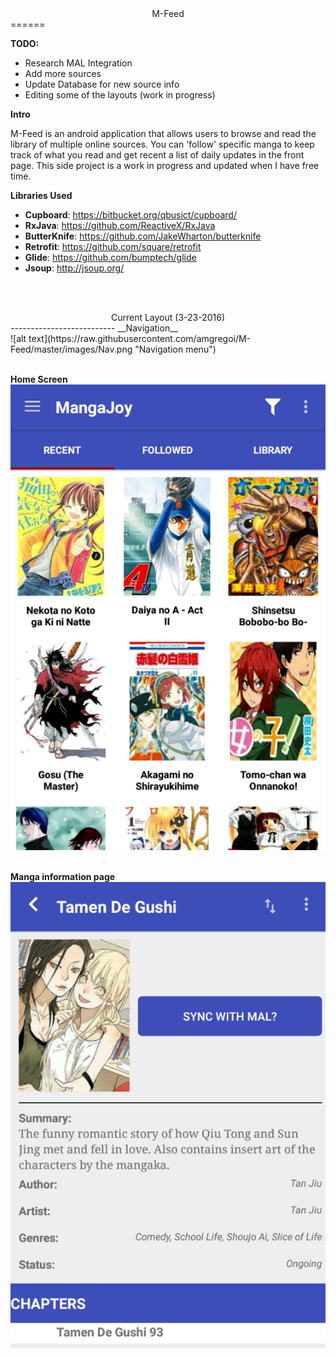 <center>M-Feed</center>
        ======

__TODO:__
* Research MAL Integration
* Add more sources
* Update Database for new source info
* Editing some of the layouts (work in progress)

__Intro__

   M-Feed is an android application that allows users to browse and read the library of multiple online sources.  You can 'follow' specific manga to keep track of what you read and get recent a list of daily updates in the front page. This side project is a work in progress and updated when I have free time.

__Libraries Used__
- **Cupboard**: https://bitbucket.org/qbusict/cupboard/
- **RxJava**: https://github.com/ReactiveX/RxJava
- **ButterKnife**: https://github.com/JakeWharton/butterknife
- **Retrofit**: https://github.com/square/retrofit
- **Glide**: https://github.com/bumptech/glide
- **Jsoup**: http://jsoup.org/

<br><br>
<center>Current Layout (3-23-2016)</center>
--------------------------
__Navigation__
<br>
![alt text](https://raw.githubusercontent.com/amgregoi/M-Feed/master/images/Nav.png "Navigation menu")
<br><br>

__Home Screen__
<br>
![alt text](https://raw.githubusercontent.com/amgregoi/M-Feed/master/images/Home.png "Home screen")
<br><br>

__Manga information page__
<br>
![alt text](https://raw.githubusercontent.com/amgregoi/M-Feed/master/images/Manga.png "Manga information and chapter list")
